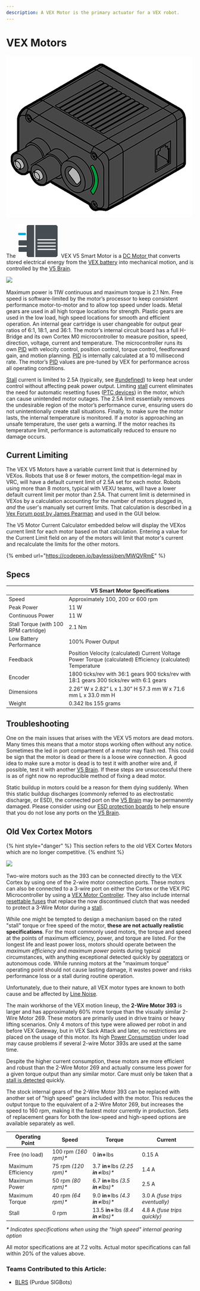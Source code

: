 ```yaml
---
description: A VEX Motor is the primary actuator for a VEX robot.
---
```


# VEX Motors

[![](../../.gitbook/assets/smartmotor.png)](https://phabricator.purduesigbots.com/file/data/zj7tgci7uyl2xaycrsqx/PHID-FILE-d43ssak5kxp4ijd44vbv/vex\_motor\_393.jpg)

The <img src="../../.gitbook/assets/smartmotor_icon.png" alt="" data-size="line"> VEX V5 Smart Motor is a [DC Motor ](../../electronics/general/dc-motor-basics.md)that converts stored electrical energy from the [VEX battery](vex-battery.md) into mechanical motion, and is controlled by the [V5 Brain](vex-v5-brain/).

![](../../.gitbook/assets/image66.png)

Maximum power is 11W continuous and maximum torque is 2.1 Nm. Free speed is software-limited by the motor’s processor to keep consistent performance motor-to-motor and to allow top speed under loads. Metal gears are used in all high torque locations for strength. Plastic gears are used in the low load, high speed locations for smooth and efficient operation. An internal gear cartridge is user changeable for output gear ratios of 6:1, 18:1, and 36:1. The motor’s internal circuit board has a full H-Bridge and its own Cortex M0 microcontroller to measure position, speed, direction, voltage, current and temperature. The microcontroller runs its own [PID](../../software/control-algorithms/pid-controller.md) with velocity control, position control, torque control, feedforward gain, and motion planning. [PID](../../software/control-algorithms/pid-controller.md) is internally calculated at a 10 millisecond rate. The motor’s [PID](../../software/control-algorithms/pid-controller.md) values are pre-tuned by VEX for performance across all operating conditions.

[Stall](../../electronics/general/stalling.md) current is limited to 2.5A (typically, see [#undefined](motors.md#undefined "mention")) to keep heat under control without affecting peak power output. Limiting [stall](../../electronics/general/stalling.md) current eliminates the need for automatic resetting fuses ([PTC devices](../../electronics/general/resettable-fuse-ptc.md)) in the motor, which can cause unintended motor outages. The 2.5A limit essentially removes the undesirable region of the motor’s performance curve, ensuring users do not unintentionally create stall situations. Finally, to make sure the motor lasts, the internal temperature is monitored. If a motor is approaching an unsafe temperature, the user gets a warning. If the motor reaches its temperature limit, performance is automatically reduced to ensure no damage occurs.

## Current Limiting

The VEX V5 Motors have a variable current limit that is determined by VEXos. Robots that use 8 or fewer motors, the competition-legal max in VRC, will have a default current limit of 2.5A set for each motor. Robots using more than 8 motors, typical with VEXU teams, will have a lower default current limit per motor than 2.5A. That current limit is determined in VEXos by a calculation accounting for the number of motors plugged in, _and_ the user's manually set current limits. That calculation is described in [a Vex Forum post by James Pearman](https://www.vexforum.com/t/how-does-the-decreased-current-affect-the-robot-when-using-more-than-8-motors/72650/4) and used in the GUI below.&#x20;

The V5 Motor Current Calculator embedded below will display the VEXos current limit for each motor based on that calculation. Entering a value for the Current Limit field on any of the motors will limit that motor's current and recalculate the limits for the other motors.

{% embed url="https://codepen.io/baylessj/pen/MWQVRmE" %}

## Specs

|                                       | **V5 Smart Motor Specifications**                                                                            |
| ------------------------------------- | ------------------------------------------------------------------------------------------------------------ |
| Speed                                 | Approximately 100, 200 or 600 rpm                                                                            |
| Peak Power                            | 11 W                                                                                                         |
| Continuous Power                      | 11 W                                                                                                         |
| Stall Torque (with 100 RPM cartridge) | 2.1 Nm                                                                                                       |
| Low Battery Performance               | 100% Power Output                                                                                            |
| Feedback                              | Position Velocity (calculated) Current Voltage Power Torque (calculated) Efficiency (calculated) Temperature |
| Encoder                               | 1800 ticks/rev with 36:1 gears 900 ticks/rev with 18:1 gears 300 ticks/rev with 6:1 gears                    |
| Dimensions                            | 2.26” W x 2.82” L x 1.30” H 57.3 mm W x 71.6 mm L x 33.0 mm H                                                |
| Weight                                | 0.342 lbs 155 grams                                                                                          |

## Troubleshooting

One on the main issues that arises with the VEX V5 motors are dead motors. Many times this means that a motor stops working often without any notice. Sometimes the led in port compartment of a motor may flash red. This could be sign that the motor is dead or there is a loose wire connection. A good idea to make sure a motor is dead is to test it with another wire and, if possible, test it with another [V5 Brain](vex-v5-brain/). If these steps are unsuccessful there is as of right now no reproducible method of fixing a dead motor.

Static buildup in motors could be a reason for them dying suddenly. When this static buildup discharges (commonly referred to as electrostatic discharge, or ESD), the connected port on the [V5 Brain](vex-v5-brain/) may be permanently damaged. Please consider using our [ESD protection boards](../v5-esd-protection-board.md) to help ensure that you do not lose any ports on the [V5 Brain](vex-v5-brain/).

## Old Vex Cortex Motors

{% hint style="danger" %}
This section refers to the old VEX Cortex Motors which are no longer competitive.
{% endhint %}

![](../../.gitbook/assets/276-2177-2-wire-motor-393.jpg)

Two-wire motors such as the 393 can be connected directly to the VEX Cortex by using one of the 2-wire motor connection ports. These motors can also be connected to a 3-wire port on either the Cortex or the VEX PIC Microcontroller by using a [VEX Motor Controller](../legacy/motor-controller.md). They also include internal [resettable fuses](../../electronics/general/resettable-fuse-ptc.md) that replace the now discontinued clutch that was needed to protect a 3-Wire Motor during a [stall](../../electronics/general/stalling.md).

While one might be tempted to design a mechanism based on the rated "stall" torque or free speed of the motor, **these are not actually realistic specifications**. For the most commonly used motors, the torque and speed at the points of maximum efficiency, power, and torque are listed. For the longest life and least power loss, motors should operate between the _maximum efficiency_ and _maximum power_ points during typical circumstances, with anything exceptional detected quickly by [operators](../../software/competition-specific/operator-control.md) or autonomous code. While running motors at the "maximum torque" operating point should not cause lasting damage, it wastes power and risks performance loss or a stall during routine operation.

Unfortunately, due to their nature, all VEX motor types are known to both cause and be affected by [Line Noise](../../electronics/general/line-noise.md).

The main workhorse of the VEX motion lineup, the **2-Wire Motor 393** is larger and has approximately 60% more torque than the visually similar 2-Wire Motor 269. These motors are primarily used in drive trains or heavy lifting scenarios. Only 4 motors of this type were allowed per robot in and before VEX Gateway, but in VEX Sack Attack and later, no restrictions are placed on the usage of this motor. Its high [Power Consumption](../../electronics/general/power-consumption.md) under load may cause problems if several 2-wire Motor 393s are used at the same time.

Despite the higher current consumption, these motors are more efficient and robust than the 2-Wire Motor 269 and actually consume less power for a given torque output than any similar motor. Care must only be taken that a [stall is detected](../../software/general/stall-detection.md) quickly.

The stock internal gears of the 2-Wire Motor 393 can be replaced with another set of "high speed" gears included with the motor. This reduces the output torque to the equivalent of a 2-Wire Motor 269, but increases the speed to 160 rpm, making it the fastest motor currently in production. Sets of replacement gears for both the low-speed and high-speed options are available separately as well.

| Operating Point    | Speed                 | Torque                               | Current                         |
| ------------------ | --------------------- | ------------------------------------ | ------------------------------- |
| Free (no load)     | 100 rpm _(160 rpm)\*_ | 0 **in**∗lbs                         | 0.15 A                          |
| Maximum Efficiency | 75 rpm _(120 rpm)\*_  | 3.7 **in**∗lbs _(2.25 **in**∗lbs)\*_ | 1.4 A                           |
| Maximum Power      | 50 rpm _(80 rpm)\*_   | 6.7 **in**∗lbs _(3.5 **in**∗lbs)\*_  | 2.5 A                           |
| Maximum Torque     | 40 rpm _(64 rpm)\*_   | 9.0 **in**∗lbs _(4.3 **in**∗lbs)\*_  | 3.0 A _(fuse trips eventually)_ |
| Stall              | 0 rpm                 | 13.5 **in**∗lbs _(8.4 **in**∗lbs)\*_ | 4.8 A _(fuse trips quickly)_    |

_\* Indicates specifications when using the "high speed" internal gearing option_

All motor specifications are at 7.2 volts. Actual motor specifications can fall within 20% of the values above.

### Teams Contributed to this Article:

* [BLRS](https://purduesigbots.com/) (Purdue SIGBots)
